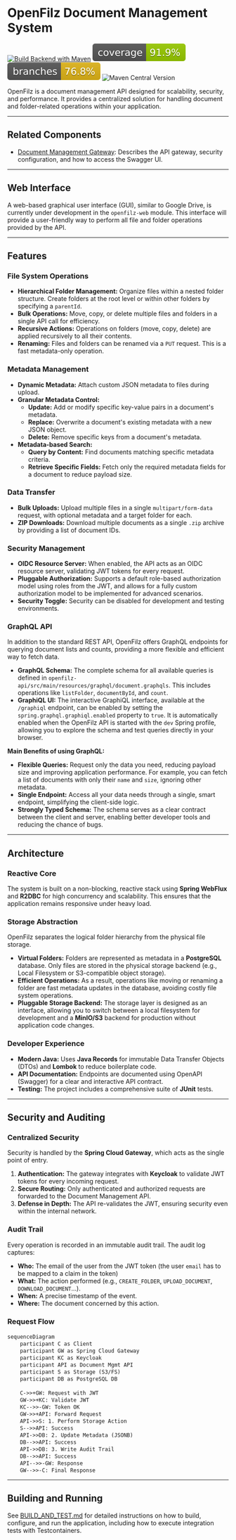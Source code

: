 # OpenFilz Document Management System

[![Build Backend with Maven](https://github.com/openfilz/openfilz-core/actions/workflows/build-backend.yml/badge.svg)](https://github.com/openfilz/openfilz-core/actions/workflows/build-backend.yml)
![Jacoco Coverage](./.github/badges/jacoco.svg)
![Branches Coverage](./.github/badges/branches.svg)
![Maven Central Version](https://img.shields.io/maven-central/v/org.openfilz/openfilz-api?link=https%3A%2F%2Fcentral.sonatype.com%2Fnamespace%2Forg.openfilz)

OpenFilz is a document management API designed for scalability, security, and performance. It provides a centralized solution for handling document and folder-related operations within your application.

---

## Related Components

- [Document Management Gateway](./openfilz-gateway/README.md): Describes the API gateway, security configuration, and how to access the Swagger UI.

---

## Web Interface

A web-based graphical user interface (GUI), similar to Google Drive, is currently under development in the `openfilz-web` module. This interface will provide a user-friendly way to perform all file and folder operations provided by the API.

---

## Features

### File System Operations

- **Hierarchical Folder Management:** Organize files within a nested folder structure. Create folders at the root level or within other folders by specifying a `parentId`.
- **Bulk Operations:** Move, copy, or delete multiple files and folders in a single API call for efficiency.
- **Recursive Actions:** Operations on folders (move, copy, delete) are applied recursively to all their contents.
- **Renaming:** Files and folders can be renamed via a `PUT` request. This is a fast metadata-only operation.

### Metadata Management

- **Dynamic Metadata:** Attach custom JSON metadata to files during upload.
- **Granular Metadata Control:**
    - **Update:** Add or modify specific key-value pairs in a document's metadata.
    - **Replace:** Overwrite a document's existing metadata with a new JSON object.
    - **Delete:** Remove specific keys from a document's metadata.
- **Metadata-based Search:**
    - **Query by Content:** Find documents matching specific metadata criteria.
    - **Retrieve Specific Fields:** Fetch only the required metadata fields for a document to reduce payload size.

### Data Transfer

- **Bulk Uploads:** Upload multiple files in a single `multipart/form-data` request, with optional metadata and a target folder for each.
- **ZIP Downloads:** Download multiple documents as a single `.zip` archive by providing a list of document IDs.

### Security Management

- **OIDC Resource Server:** When enabled, the API acts as an OIDC resource server, validating JWT tokens for every request.
- **Pluggable Authorization:** Supports a default role-based authorization model using roles from the JWT, and allows for a fully custom authorization model to be implemented for advanced scenarios.
- **Security Toggle:** Security can be disabled for development and testing environments.

### GraphQL API

In addition to the standard REST API, OpenFilz offers GraphQL endpoints for querying document lists and counts, providing a more flexible and efficient way to fetch data.

-   **GraphQL Schema:** The complete schema for all available queries is defined in `openfilz-api/src/main/resources/graphql/document.graphqls`. This includes operations like `listFolder`, `documentById`, and `count`.
-   **GraphiQL UI:** The interactive GraphiQL interface, available at the `/graphiql` endpoint, can be enabled by setting the `spring.graphql.graphiql.enabled` property to `true`. It is automatically enabled when the OpenFilz API is started with the `dev` Spring profile, allowing you to explore the schema and test queries directly in your browser.

**Main Benefits of using GraphQL:**

-   **Flexible Queries:** Request only the data you need, reducing payload size and improving application performance. For example, you can fetch a list of documents with only their `name` and `size`, ignoring other metadata.
-   **Single Endpoint:** Access all your data needs through a single, smart endpoint, simplifying the client-side logic.
-   **Strongly Typed Schema:** The schema serves as a clear contract between the client and server, enabling better developer tools and reducing the chance of bugs.

---

## Architecture

### Reactive Core

The system is built on a non-blocking, reactive stack using **Spring WebFlux** and **R2DBC** for high concurrency and scalability. This ensures that the application remains responsive under heavy load.

### Storage Abstraction

OpenFilz separates the logical folder hierarchy from the physical file storage.

- **Virtual Folders:** Folders are represented as metadata in a **PostgreSQL** database. Only files are stored in the physical storage backend (e.g., Local Filesystem or S3-compatible object storage).
- **Efficient Operations:** As a result, operations like moving or renaming a folder are fast metadata updates in the database, avoiding costly file system operations.
- **Pluggable Storage Backend:** The storage layer is designed as an interface, allowing you to switch between a local filesystem for development and a **MinIO/S3** backend for production without application code changes.

### Developer Experience

- **Modern Java:** Uses **Java Records** for immutable Data Transfer Objects (DTOs) and **Lombok** to reduce boilerplate code.
- **API Documentation:** Endpoints are documented using OpenAPI (Swagger) for a clear and interactive API contract.
- **Testing:** The project includes a comprehensive suite of **JUnit** tests.

---

## Security and Auditing

### Centralized Security

Security is handled by the **Spring Cloud Gateway**, which acts as the single point of entry.

1.  **Authentication:** The gateway integrates with **Keycloak** to validate JWT tokens for every incoming request.
2.  **Secure Routing:** Only authenticated and authorized requests are forwarded to the Document Management API.
3.  **Defense in Depth:** The API re-validates the JWT, ensuring security even within the internal network.

### Audit Trail

Every operation is recorded in an immutable audit trail. The audit log captures:

- **Who:** The email of the user from the JWT token (the user `email` has to be mapped to a claim in the token)
- **What:** The action performed (e.g., `CREATE_FOLDER`, `UPLOAD_DOCUMENT`, `DOWNLOAD_DOCUMENT`...).
- **When:** A precise timestamp of the event.
- **Where:** The document concerned by this action.

### Request Flow

```mermaid
sequenceDiagram
    participant C as Client
    participant GW as Spring Cloud Gateway
    participant KC as Keycloak
    participant API as Document Mgmt API
    participant S as Storage (S3/FS)
    participant DB as PostgreSQL DB

    C->>+GW: Request with JWT
    GW->>+KC: Validate JWT
    KC-->>-GW: Token OK
    GW->>+API: Forward Request
    API->>S: 1. Perform Storage Action
    S-->>API: Success
    API->>DB: 2. Update Metadata (JSONB)
    DB-->>API: Success
    API->>DB: 3. Write Audit Trail
    DB-->>API: Success
    API-->>-GW: Response
    GW-->>-C: Final Response
```

---

## Building and Running

See [BUILD_AND_TEST.md](BUILD_AND_TEST.md) for detailed instructions on how to build, configure, and run the application, including how to execute integration tests with Testcontainers.
